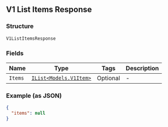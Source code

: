 ## V1 List Items Response

### Structure

`V1ListItemsResponse`

### Fields

| Name | Type | Tags | Description |
|  --- | --- | --- | --- |
| `Items` | [`IList<Models.V1Item>`](/doc/models/v1-item.md) | Optional | - |

### Example (as JSON)

```json
{
  "items": null
}
```

